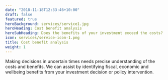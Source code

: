 ```yaml
---
date: "2018-11-18T12:33:46+10:00"
draft: false
featured: true
heroBackground: services/service1.jpg
heroHeading: Cost benefit analysis
heroSubHeading: Does the benefits of your investment exceed the costs?
icon: services/service-icon-1.png
title: Cost benefit analysis
weight: 1
---
```


Making decisions in uncertain times needs precise understanding of the costs and benefits. We can assist by identifying fiscal, economic and wellbeing benefits from your investment decision or policy intervention.